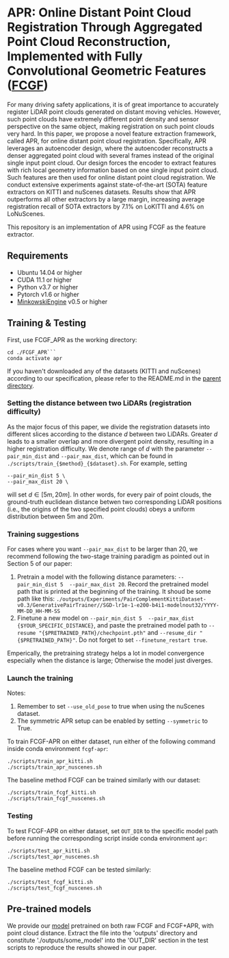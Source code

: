 # APR: Online Distant Point Cloud Registration Through Aggregated Point Cloud Reconstruction, Implemented with Fully Convolutional Geometric Features ([FCGF](https://github.com/chrischoy/FCGF))

For many driving safety applications, it is of great importance to accurately register LiDAR point clouds generated on distant moving vehicles. However, such point clouds have extremely different point density and sensor perspective on the same object, making registration on such point clouds very hard. In this paper, we propose a novel feature extraction framework, called APR, for online distant point cloud registration. Specifically, APR leverages an autoencoder design, where the autoencoder reconstructs a denser aggregated point cloud with several frames instead of the original single input point cloud. Our design forces the encoder to extract features with rich local geometry information based on one single input point cloud. Such features are then used for online distant point cloud registration. We conduct extensive experiments against state-of-the-art (SOTA) feature extractors on KITTI and nuScenes datasets. Results show that APR outperforms all other extractors by a large margin, increasing average registration recall of SOTA extractors by 7.1% on LoKITTI and 4.6% on LoNuScenes.

This repository is an implementation of APR using FCGF as the feature extractor.

## Requirements

- Ubuntu 14.04 or higher
- CUDA 11.1 or higher
- Python v3.7 or higher
- Pytorch v1.6 or higher
- [MinkowskiEngine](https://github.com/stanfordvl/MinkowskiEngine) v0.5 or higher

## Training & Testing

First, use FCGF_APR as the working directory:

```
cd ./FCGF_APR```
conda activate apr
```

If you haven't downloaded any of the datasets (KITTI and nuScenes) according to our specification, please refer to the README.md in the [parent directory](../README.md).

### Setting the distance between two LiDARs (registration difficulty)

As the major focus of this paper, we divide the registration datasets into different slices according to the distance $d$ between two LiDARs. Greater $d$ leads to a smaller overlap and more divergent point density, resulting in a higher registration difficulty. We denote range of $d$ with the parameter `--pair_min_dist` and `--pair_max_dist`, which can be found in `./scripts/train_{$method}_{$dataset}.sh`. For example, setting

```
--pair_min_dist 5 \
--pair_max_dist 20 \
```

will set $d\in [5m,20m]$. In other words, for every pair of point clouds, the ground-truth euclidean distance betwen two corresponding LiDAR positions (i.e., the origins of the two specified point clouds) obeys a uniform distribution between 5m and 20m.

### Training suggestions

For cases where you want `--pair_max_dist` to be larger than 20, we recommend following the two-stage training paradigm as pointed out in Section 5 of our paper:

1. Pretrain a model with the following distance parameters: `--pair_min_dist 5  --pair_max_dist 20`. Record the pretrained model path that is printed at the beginning of the training. It shoud be some path like this: `./outputs/Experiments/PairComplementKittiDataset-v0.3/GenerativePairTrainer//SGD-lr1e-1-e200-b4i1-modelnout32/YYYY-MM-DD_HH-MM-SS`
2. Finetune a new model on `--pair_min_dist 5  --pair_max_dist {$YOUR_SPECIFIC_DISTANCE}`, and paste the pretrained model path to  `--resume "{$PRETRAINED_PATH}/chechpoint.pth"` and `--resume_dir "{$PRETRAINED_PATH}"`. Do not forget to set `--finetune_restart true`.

Emperically, the pretraining strategy helps a lot in model convergence especially when the distance is large; Otherwise the model just diverges.

### Launch the training

Notes:

1. Remember to set `--use_old_pose` to true when using the nuScenes dataset.
2. The symmetric APR setup can be enabled by setting `--symmetric` to True.

To train FCGF-APR on either dataset, run either of the following command inside conda environment `fcgf-apr`:

```
./scripts/train_apr_kitti.sh
./scripts/train_apr_nuscenes.sh
```

The baseline method FCGF can be trained similarly with our dataset:

```
./scripts/train_fcgf_kitti.sh
./scripts/train_fcgf_nuscenes.sh
```

### Testing

To test FCGF-APR on either dataset, set  `OUT_DIR` to the specific model path before running the corresponding script inside conda environment `apr`:

```
./scripts/test_apr_kitti.sh
./scripts/test_apr_nuscenes.sh
```

The baseline method FCGF can be tested similarly:

```
./scripts/test_fcgf_kitti.sh
./scripts/test_fcgf_nuscenes.sh
```

## Pre-trained models

We provide our [model](https://drive.google.com/file/d/1mLqiahQMgYMRyB4XKhp-HJdy5yavL2fj/view?usp=sharing) pretrained on both raw FCGF and FCGF+APR, with point cloud distance. Extract the file into the 'outputs' directory and constitute './outputs/some_model' into the 'OUT_DIR' section in the test scripts to reproduce the results showed in our paper.
